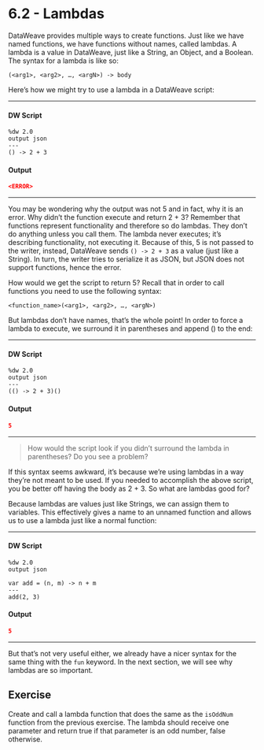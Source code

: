 # 6.2 - Lambdas

DataWeave provides multiple ways to create functions. Just like we have named functions, we have functions without names, called lambdas. A lambda is a value in DataWeave, just like a String, an Object, and a Boolean. The syntax for a lambda is like so:

```
(<arg1>, <arg2>, …, <argN>) -> body
```

Here’s how we might try to use a lambda in a DataWeave script:

---
#### DW Script
```dw
%dw 2.0
output json
---
() -> 2 + 3
```
#### Output
```json
<ERROR>
```
---

You may be wondering why the output was not 5 and in fact, why it is an error. Why didn’t the function execute and return 2 + 3? Remember that functions represent functionality and therefore so do lambdas. They don’t do anything unless you call them. The lambda never executes; it’s describing functionality, not executing it. Because of this, 5 is not passed to the writer, instead, DataWeave sends `() -> 2 + 3` as a value (just like a String). In turn, the writer tries to serialize it as JSON, but JSON does not support functions, hence the error.

How would we get the script to return 5? Recall that in order to call functions you need to use the following syntax:

```
<function_name>(<arg1>, <arg2>, …, <argN>)
```

But lambdas don’t have names, that’s the whole point! In order to force a lambda to execute, we  surround it in parentheses and append () to the end:

---
#### DW Script
```dw
%dw 2.0
output json
---
(() -> 2 + 3)()
```
#### Output
```json
5
```
---

> How would the script look if you didn’t surround the lambda in parentheses? Do you see a problem?

If this syntax seems awkward, it’s because we’re using lambdas in a way they’re not meant to be used. If you needed to accomplish the above script, you be better off having the body as 2 + 3. So what are lambdas good for?

Because lambdas are values just like Strings, we can assign them to variables. This effectively gives a name to an unnamed function and allows us to use a lambda just like a normal function:

---
#### DW Script
```dw
%dw 2.0
output json

var add = (n, m) -> n + m
---
add(2, 3)
```
#### Output
```json
5
```
---

But that’s not very useful either, we already have a nicer syntax for the same thing with the `fun` keyword. In the next section, we will see why lambdas are so important.

## Exercise

Create and call a lambda function that does the same as the `isOddNum` function from the previous exercise. The lambda should receive one parameter and return true if that parameter is an odd number, false otherwise.
